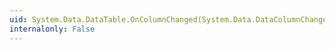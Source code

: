 ```yaml
---
uid: System.Data.DataTable.OnColumnChanged(System.Data.DataColumnChangeEventArgs)
internalonly: False
---
```

